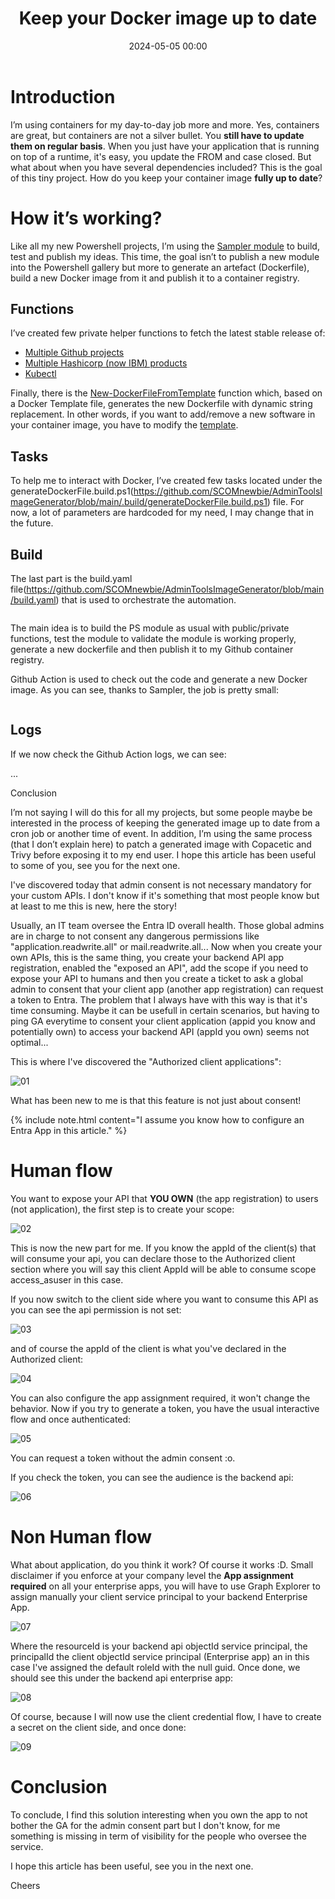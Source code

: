 ﻿---
title: Keep your Docker image up to date 
date: 2024-05-05 00:00
categories: [container]
tags: [Powershell, Container]
---

# Introduction

I’m using containers for my day-to-day job more and more. Yes, containers are great, but containers are not a silver bullet.  You **still have to update them on regular basis**. When you just have your application that is running on top of a runtime, it's easy, you update the FROM and case closed. But what about when you have several dependencies included? This is the goal of this tiny project. How do you keep your container image **fully up to date**?

# How it’s working? 

Like all my new Powershell projects, I’m using the [Sampler module](https://github.com/gaelcolas/Sampler) to build, test and publish my ideas. This time, the goal isn’t to publish a new module into the Powershell gallery but more to generate an artefact (Dockerfile), build a new Docker image from it and publish it to a container registry.

## Functions 

I’ve created few private helper functions to fetch the latest stable release of: 
- [Multiple Github projects](https://github.com/SCOMnewbie/AdminToolsImageGenerator/blob/main/source/Private/Get-LatestGithubRepositoryReleaseVersion.ps1)
- [Multiple Hashicorp (now IBM) products](https://github.com/SCOMnewbie/AdminToolsImageGenerator/blob/main/source/Private/Get-LatestStableHashicorpProductVersion.ps1)
- [Kubectl](https://github.com/SCOMnewbie/AdminToolsImageGenerator/blob/main/source/Private/Get-LatestStableKubectlVersion.ps1)

Finally, there is the [New-DockerFileFromTemplate](https://github.com/SCOMnewbie/AdminToolsImageGenerator/blob/main/source/Public/New-DockerFileFromTemplate.ps1) function which, based on a Docker Template file, generates the new Dockerfile with dynamic string replacement. In other words, if you want to add/remove a new software in your container image, you have to modify the [template](https://github.com/SCOMnewbie/AdminToolsImageGenerator/blob/main/source/Files/Dockerfile_Template).

## Tasks 

To help me to interact with Docker, I’ve created few tasks located under the generateDockerFile.build.ps1(https://github.com/SCOMnewbie/AdminToolsImageGenerator/blob/main/.build/generateDockerFile.build.ps1) file. For now, a lot of parameters are hardcoded for my need, I may change that in the future. 

## Build 

The last part is the build.yaml file(https://github.com/SCOMnewbie/AdminToolsImageGenerator/blob/main/build.yaml) that is used to orchestrate the automation.  

<Image build> 

The main idea is to build the PS module as usual with public/private functions, test the module to validate the module is working properly, generate a new dockerfile and then publish it to my Github container registry. 

Github Action is used to check out the code and generate a new Docker image. As you can see, thanks to Sampler, the job is pretty small: 

<image CI> 

## Logs 

If we now check the Github Action logs, we can see: 

... 

Conclusion 

I’m not saying I will do this for all my projects, but some people maybe be interested in the process of keeping the generated image up to date from a cron job or another time of event. In addition, I’m using the same process (that I don’t explain here) to patch a generated image with Copacetic and Trivy before exposing it to my end user. I hope this article has been useful to some of you, see you for the next one. 

I've discovered today that admin consent is not necessary mandatory for your custom APIs. I don't know if it's something that most people know but at least to me this is new, here the story!

Usually, an IT team oversee the Entra ID overall health. Those global admins are in charge to not consent any dangerous permissions like "application.readwrite.all" or mail.readwrite.all... Now when you create your own APIs, this is the same thing, you create your backend API app registration, enabled the "exposed an API", add the scope if you need to expose your API to humans and then you create a ticket to ask a global admin to consent that your client app (another app registration) can request a token to Entra. The problem that I always have with this way is that it's time consuming. Maybe it can be usefull in certain scenarios, but having to ping GA everytime to consent your client application (appid you know and potentially own) to access your backend API (appId you own) seems not optimal...

This is where I've discovered the "Authorized client applications":

![01](/assets/img/2023-11-30/01.png)

What has been new to me is that this feature is not just about consent!

{% include note.html content="I assume you know how to configure an Entra App in this article." %}

# Human flow

You want to expose your API that **YOU OWN** (the app registration) to users (not application), the first step is to create your scope:

![02](/assets/img/2023-11-30/02.png)

This is now the new part for me. If you know the appId of the client(s) that will consume your api, you can declare those to the Authorized client section where you will say this client AppId will be able to consume scope access_asuser in this case.

If you now switch to the client side where you want to consume this API as you can see the api permission is not set:

![03](/assets/img/2023-11-30/03.png)

and of course the appId of the client is what you've declared in the Authorized client:

![04](/assets/img/2023-11-30/04.png)

You can also configure the app assignment required, it won't change the behavior. Now if you try to generate a token, you have the usual interactive flow and once authenticated:

![05](/assets/img/2023-11-30/05.png)

You can request a token without the admin consent :o.

If you check the token, you can see the audience is the backend api:

![06](/assets/img/2023-11-30/06.png)

# Non Human flow

What about application, do you think it work? Of course it works :D. Small disclaimer if you enforce at your company level the **App assignment required** on all your enterprise apps, you will have to use Graph Explorer to assign manually your client service principal to your backend Enterprise App.

![07](/assets/img/2023-11-30/07.png)

Where the resourceId is your backend api objectId service principal, the principalId the client objectId service principal (Enterprise app) an in this case I've assigned the default roleId with the null guid. Once done, we should see this under the backend api enterprise app:

![08](/assets/img/2023-11-30/08.png)

Of course, because I will now use the client credential flow, I have to create a secret on the client side, and once done:

![09](/assets/img/2023-11-30/09.png)

# Conclusion

To conclude, I find this solution interesting when you own the app to not bother the GA for the admin consent part but I don't know, for me something is missing in term of visibility for the people who oversee the service.

I hope this article has been useful, see you in the next one.

Cheers